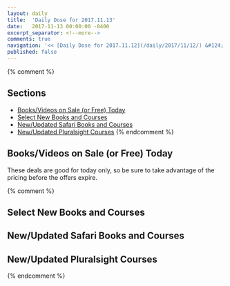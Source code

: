 ```yaml
---
layout: daily
title:  'Daily Dose for 2017.11.13'
date:   2017-11-13 00:00:00 -0400
excerpt_separator: <!--more-->
comments: true
navigation: '<< [Daily Dose for 2017.11.12](/daily/2017/11/12/) &#124; [Nov 2017](/daily/2017/11/) &#124; [2017](/daily/2017/) &#124; Daily Dose for 2017.11.14 >>'
published: false
---
```

{% comment %}
## Sections
* [Books/Videos on Sale (or Free) Today](#sale)
* [Select New Books and Courses](#select)
* [New/Updated Safari Books and Courses](#safari-new)
* [New/Updated Pluralsight Courses](#pluralsight-new)
{% endcomment %}

## <a name="sale"></a>Books/Videos on Sale (or Free) Today ##
These deals are good for today only, so be sure to take advantage of the pricing before the offers expire.

{% comment %}
## <a name="select"></a>Select New Books and Courses ##

## <a name="safari-new"></a>New/Updated Safari Books and Courses ## 

## <a name="pluralsight-new"></a>New/Updated Pluralsight Courses ## 
{% endcomment %}
